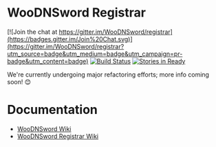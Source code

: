 # WooDNSword Registrar

[![Join the chat at https://gitter.im/WooDNSword/registrar](https://badges.gitter.im/Join%20Chat.svg)](https://gitter.im/WooDNSword/registrar?utm_source=badge&utm_medium=badge&utm_campaign=pr-badge&utm_content=badge)
[![Build Status](https://travis-ci.org/WooDNSword/registrar.svg?branch=master)](https://travis-ci.org/WooDNSword/registrar)
[![Stories in Ready](https://badge.waffle.io/WooDNSword/registrar.png?label=ready&title=Ready)](https://waffle.io/WooDNSword/registrar)

We're currently undergoing major refactoring efforts; more info coming soon! 😊

# Documentation

- [WooDNSword Wiki](https://github.com/WooDNSword/woodnsword.github.io/wiki)
- [WooDNSword Registrar Wiki](https://github.com/WooDNSword/registrar/wiki)
